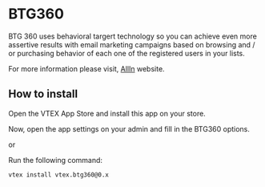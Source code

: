 # BTG360

BTG 360 uses behavioral targert technology so you can achieve even more assertive results
with email marketing campaigns based on browsing and / or purchasing behavior of each
one of the registered users in your lists.

For more information please visit, [AllIn](https://allinmail.com.br/) website.

## How to install

Open the VTEX App Store and install this app on your store.

Now, open the app settings on your admin and fill in the BTG360 options.

or

Run the following command:

```sh
vtex install vtex.btg360@0.x
```